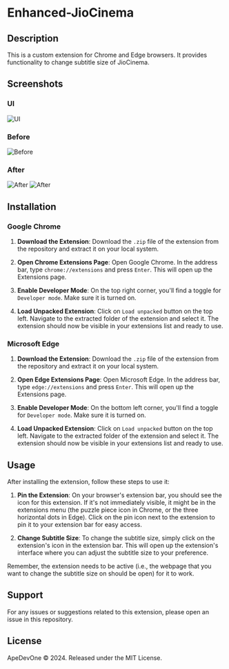 # Enhanced-JioCinema

## Description

This is a custom extension for Chrome and Edge browsers. It provides functionality to change subtitle size of JioCinema.

## Screenshots
### UI
![UI](https://apedevone.github.io/Enhanced-JioCinema/src/images/Extention.png)
### Before
![Before](https://github.com/ApeDevOne/Enhanced-JioCinema/tree/gh-pages/src/images/Before.png)
### After
![After](https://github.com/ApeDevOne/Enhanced-JioCinema/tree/gh-pages/src/images/After.png)
![After](https://github.com/ApeDevOne/Enhanced-JioCinema/tree/gh-pages/src/images/After2.png)


## Installation

### Google Chrome

1. **Download the Extension**: Download the `.zip` file of the extension from the repository and extract it on your local system.

2. **Open Chrome Extensions Page**: Open Google Chrome. In the address bar, type `chrome://extensions` and press `Enter`. This will open up the Extensions page.

3. **Enable Developer Mode**: On the top right corner, you'll find a toggle for `Developer mode`. Make sure it is turned on.

4. **Load Unpacked Extension**: Click on `Load unpacked` button on the top left. Navigate to the extracted folder of the extension and select it. The extension should now be visible in your extensions list and ready to use.

### Microsoft Edge

1. **Download the Extension**: Download the `.zip` file of the extension from the repository and extract it on your local system.

2. **Open Edge Extensions Page**: Open Microsoft Edge. In the address bar, type `edge://extensions` and press `Enter`. This will open up the Extensions page.

3. **Enable Developer Mode**: On the bottom left corner, you'll find a toggle for `Developer mode`. Make sure it is turned on.

4. **Load Unpacked Extension**: Click on `Load unpacked` button on the top left. Navigate to the extracted folder of the extension and select it. The extension should now be visible in your extensions list and ready to use.

## Usage

After installing the extension, follow these steps to use it:

1. **Pin the Extension**: On your browser's extension bar, you should see the icon for this extension. If it's not immediately visible, it might be in the extensions menu (the puzzle piece icon in Chrome, or the three horizontal dots in Edge). Click on the pin icon next to the extension to pin it to your extension bar for easy access.

2. **Change Subtitle Size**: To change the subtitle size, simply click on the extension's icon in the extension bar. This will open up the extension's interface where you can adjust the subtitle size to your preference.

Remember, the extension needs to be active (i.e., the webpage that you want to change the subtitle size on should be open) for it to work.

## Support

For any issues or suggestions related to this extension, please open an issue in this repository.

## License

ApeDevOne © 2024. Released under the MIT License.
